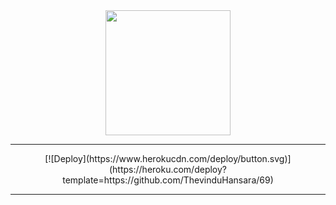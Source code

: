 
<div align="center">
  <img border-radius: 15px src="https://i.postimg.cc/kMk6JB8p/1961540.jpg" width="200" height="200"/>
  <p align="center">
</p>

----

<div align="center">[![Deploy](https://www.herokucdn.com/deploy/button.svg)](https://heroku.com/deploy?template=https://github.com/ThevinduHansara/69)</div>

----


